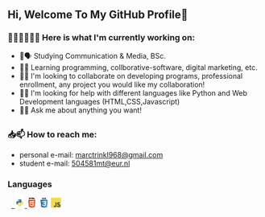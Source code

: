 ## Hi, Welcome To My GitHub Profile👋
### 👨🏽‍🔬👩🏻‍💻 Here is what I'm currently working on:

- 📱🗣️ Studying Communication & Media, BSc.
- 🌱📖 Learning programming, collborative-software, digital marketing, etc.
- 🤝👯 I'm looking to collaborate on developing programs, professional enrollment, any project you would like my collaboration!
- 🤜🤛 I'm looking for help with different languages like Python and Web Development languages (HTML,CSS,Javascript)
- 💬📝 Ask me about anything you want!

##
### 📥📫 How to reach me:
- personal e-mail: marctrinkl968@gmail.com
- student  e-mail: 504581mt@eur.nl  

<h3>Languages</h3>
<code> <a href="https://www.python.org" target="_blank"> <img height="20" src="https://raw.githubusercontent.com/github/explore/80688e429a7d4ef2fca1e82350fe8e3517d3494d/topics/python/python.png"></code> </a>
<code><img height="20" src="https://raw.githubusercontent.com/github/explore/80688e429a7d4ef2fca1e82350fe8e3517d3494d/topics/html/html.png"></code>
<code><img height="20" src="https://raw.githubusercontent.com/github/explore/80688e429a7d4ef2fca1e82350fe8e3517d3494d/topics/css/css.png"></code>
<code><img height="20" src="https://raw.githubusercontent.com/github/explore/80688e429a7d4ef2fca1e82350fe8e3517d3494d/topics/javascript/javascript.png"></code>
